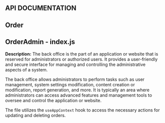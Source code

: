 ## API DOCUMENTATION

## Order

## OrderAdmin - index.js

**Description:**
The back office is the part of an application or website that is reserved for administrators or authorized users. It provides a user-friendly and secure interface for managing and controlling the administrative aspects of a system.

The back office allows administrators to perform tasks such as user management, system settings modification, content creation or modification, report generation, and more. It is typically an area where administrators can access advanced features and management tools to oversee and control the application or website.

The file utilizes the `useAppContext` hook to access the necessary actions for updating and deleting orders.
